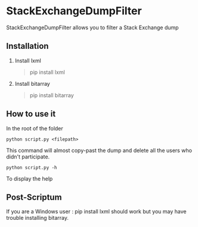# StackExchangeDumpFilter

StackExchangeDumpFilter allows you to filter a Stack Exchange dump 

## Installation

1. Install lxml
     > pip install lxml
  
2. Install bitarray
     > pip install bitarray
     
## How to use it
In the root of the folder

    python script.py <filepath>
  
  This command will almost copy-past the dump and delete all the users who didn't participate.
  
    python script.py -h
  
  To display the help 
## Post-Scriptum
  If you are a Windows user : pip install lxml should work but you may have trouble installing bitarray.
